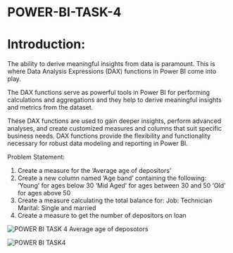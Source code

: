# POWER-BI-TASK-4

# Introduction:

The ability to derive meaningful insights from data is paramount. This is where Data Analysis Expressions (DAX) functions in Power BI come into play.

The DAX functions serve as powerful tools in Power BI for performing calculations and aggregations and they help to derive meaningful insights and metrics from the dataset.

These DAX functions are used to gain deeper insights, perform advanced analyses, and create customized measures and columns that suit specific business needs. DAX functions provide the flexibility and functionality necessary for robust data modeling and reporting in Power BI.

Problem Statement:
1. Create a measure for the ‘Average age of depositors’
2. Create a new column named ‘Age band’ containing the following:
  ‘Young’ for ages below 30
  ‘Mid Aged’ for ages between 30 and 50
  ‘Old’ for ages above 50
3. Create a measure calculating the total balance for:
  Job: Technician
  Marital: Single and married
4. Create a measure to get the number of depositors on loan

![POWER BI TASK 4 Average age of deposotors](https://github.com/Tonyigba/POWER-BI-TASK-4/assets/143624967/51354438-e11b-406f-a70d-45b05110d089)

![POWER BI TASK4](https://github.com/Tonyigba/POWER-BI-TASK-4/assets/143624967/1313f57c-658a-434b-92a6-408120859340)
